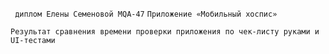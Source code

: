 ``` диплом Елены Семеновой MQA-47```
```Приложение «Мобильный хоспис»```

```Результат сравнения времени проверки приложения по чек-листу руками и UI-тестами```


